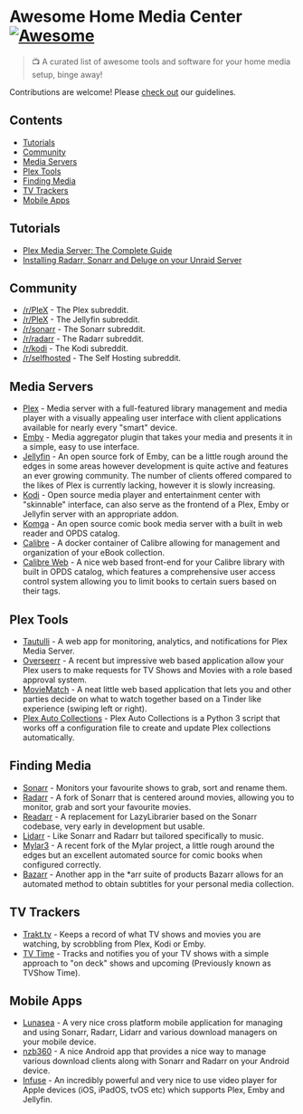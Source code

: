# Awesome Home Media Center [![Awesome](https://awesome.re/badge.svg)](https://awesome.re)
> 📺 A curated list of awesome tools and software for your home media setup, binge away!

Contributions are welcome! Please [check out](CONTRIBUTING.md) our guidelines.

## Contents

- [Tutorials](#tutorials)
- [Community](#community)
- [Media Servers](#media-servers)
- [Plex Tools](#plex-tools)
- [Finding Media](#finding-media)
- [TV Trackers](#tv-trackers)
- [Mobile Apps](#mobile-apps)

## Tutorials

- [Plex Media Server: The Complete Guide](https://www.rapidseedbox.com/blog/plex-complete-guide)
- [Installing Radarr, Sonarr and Deluge on your Unraid Server](https://blog.harveydelaney.com/installing-radarr-sonar-and-deluge-on-your-unraid-setup/)

## Community

- [/r/PleX](https://www.reddit.com/r/PleX/) - The Plex subreddit.
- [/r/PleX](https://www.reddit.com/r/jellyfin/) - The Jellyfin subreddit.
- [/r/sonarr](https://www.reddit.com/r/sonarr/) - The Sonarr subreddit.
- [/r/radarr](https://www.reddit.com/r/radarr/) - The Radarr subreddit.
- [/r/kodi](https://www.reddit.com/r/kodi/) - The Kodi subreddit.
- [/r/selfhosted](https://www.reddit.com/r/selfhosted/) - The Self Hosting subreddit.

## Media Servers

- [Plex](https://www.plex.tv/) - Media server with a full-featured library management and media player with a visually appealing user interface with client applications available for nearly every "smart" device.
- [Emby](https://emby.media/) - Media aggregator plugin that takes your media and presents it in a simple, easy to use interface.
- [Jellyfin](https://jellyfin.org/) - An open source fork of Emby, can be a little rough around the edges in some areas however development is quite active and features an ever growing community.  The number of clients offered compared to the likes of Plex is currently lacking, however it is slowly increasing.
- [Kodi](https://kodi.tv/) - Open source media player and entertainment center with "skinnable" interface, can also serve as the frontend of a Plex, Emby or Jellyfin server with an appropriate addon.
- [Komga](https://komga.org/) - An open source comic book media server with a built in web reader and OPDS catalog.
- [Calibre](https://hub.docker.com/r/linuxserver/calibre) - A docker container of Calibre allowing for management and organization of your eBook collection.
- [Calibre Web](https://github.com/janeczku/calibre-web) - A nice web based front-end for your Calibre library with built in OPDS catalog, which features a comprehensive user access control system allowing you to limit books to certain suers based on their tags.

## Plex Tools

- [Tautulli](https://tautulli.com/) - A web app for monitoring, analytics, and notifications for Plex Media Server.
- [Overseerr](https://github.com/sct/overseerr) - A recent but impressive web based application allow your Plex users to make requests for TV Shows and Movies with a role based approval system.
- [MovieMatch](https://github.com/LukeChannings/moviematch) - A neat little web based application that lets you and other parties decide on what to watch together based on a Tinder like experience (swiping left or right).
- [Plex Auto Collections](https://github.com/mza921/Plex-Auto-Collections) - Plex Auto Collections is a Python 3 script that works off a configuration file to create and update Plex collections automatically.

## Finding Media

- [Sonarr](https://sonarr.tv/) - Monitors your favourite shows to grab, sort and rename them.
- [Radarr](http://radarr.video/) - A fork of Sonarr that is centered around movies, allowing you to monitor, grab and sort your favourite movies.
- [Readarr](https://readarr.com/) - A replacement for LazyLibrarier based on the Sonarr codebase, very early in development but usable.
- [Lidarr](https://lidarr.audio/) - Like Sonarr and Radarr but tailored specifically to music.
- [Mylar3](https://github.com/mylar3/mylar3) - A recent fork of the Mylar project, a little rough around the edges but an excellent automated source for comic books when configured correctly.
- [Bazarr](https://www.bazarr.media/) - Another app in the *arr suite of products Bazarr allows for an automated method to obtain subtitles for your personal media collection.

## TV Trackers

- [Trakt.tv](https://trakt.tv) - Keeps a record of what TV shows and movies you are watching, by scrobbling from Plex, Kodi or Emby.
- [TV Time](https://www.tvtime.com) - Tracks and notifies you of your TV shows with a simple approach to "on deck" shows and upcoming (Previously known as TVShow Time).

## Mobile Apps

- [Lunasea](https://www.lunasea.app/) - A very nice cross platform mobile application for managing and using Sonarr, Radarr, Lidarr and various download managers on your mobile device.
- [nzb360](https://play.google.com/store/apps/details?id=com.kevinforeman.nzb360) - A nice Android app that provides a nice way to manage various download clients along with Sonarr and Radarr on your Android device.
- [Infuse](https://firecore.com/infuse) - An incredibly powerful and very nice to use video player for Apple devices (iOS, iPadOS, tvOS etc) which supports Plex, Emby and Jellyfin.
